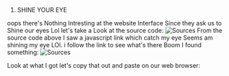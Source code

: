 1. SHINE YOUR EYE


oops there's Nothing Intresting at the website Interface Since they ask us to Shine our eyes Lol 
let's take a Look at the source code:
![Sources](https://user-images.githubusercontent.com/53369822/134006732-cf624ab6-df47-49e2-a556-7e7fe7af07a9.jpg)
From the source code above I saw a javascript link which catch my eye Seems am shining my eye LOl.
i follow the link to see what's there Boom I found something:
![Sources](https://user-images.githubusercontent.com/53369822/134007116-fbcaaf60-b3ea-421e-9296-8b11c4d71879.jpg)

Look at what I got let's copy that out and paste on our web browser:
